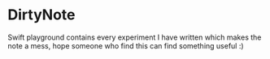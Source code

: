 # DirtyNote
Swift playground contains every experiment I have written which makes the note a mess, hope someone who find this can find something useful :)
